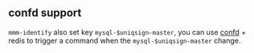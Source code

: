 
## confd support

`mmm-identify` also set key `mysql-$uniqsign-master`, you can use [confd](https://github.com/kelseyhightower/confd) + redis
to trigger a command when the `mysql-$uniqsign-master` change.
